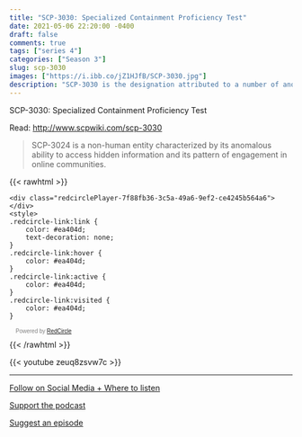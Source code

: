 ```yaml
---
title: "SCP-3030: Specialized Containment Proficiency Test"
date: 2021-05-06 22:20:00 -0400
draft: false
comments: true
tags: ["series 4"]
categories: ["Season 3"]
slug: scp-3030
images: ["https://i.ibb.co/jZ1HJfB/SCP-3030.jpg"]
description: "SCP-3030 is the designation attributed to a number of anomalies and anomalous objects residing within Site-56 since the events of Incident 3030-Alpha."
---
```


SCP-3030: Specialized Containment Proficiency Test

Read: http://www.scpwiki.com/scp-3030

> SCP-3024 is a non-human entity characterized by its anomalous ability to access hidden information and its pattern of engagement in online communities.

{{< rawhtml >}}
<script async defer onload="redcircleIframe();" src="https://api.podcache.net/embedded-player/sh/63705181-2bd5-4fc1-a869-6f5b27226efa/ep/7f88fb36-3c5a-49a6-9ef2-ce4245b564a6"></script>
    <div class="redcirclePlayer-7f88fb36-3c5a-49a6-9ef2-ce4245b564a6"></div>
    <style>
    .redcircle-link:link {
        color: #ea404d;
        text-decoration: none;
    }
    .redcircle-link:hover {
        color: #ea404d;
    }
    .redcircle-link:active {
        color: #ea404d;
    }
    .redcircle-link:visited {
        color: #ea404d;
    }
</style>
<p style="margin-top:3px;margin-left:11px;font-family: sans-serif;font-size: 10px; color: gray;">Powered by <a class="redcircle-link" href="https://redcircle.com?utm_source=rc_embedded_player&utm_medium=web&utm_campaign=embedded_v1">RedCircle</a></p>
{{< /rawhtml >}}

{{< youtube zeuq8zsvw7c >}}

---

[Follow on Social Media + Where to listen](/links)

[Support the podcast](/support)

[Suggest an episode](/suggest)
